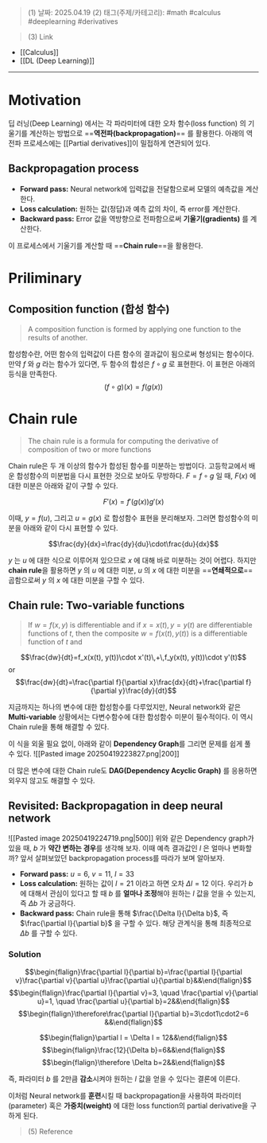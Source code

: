 >(1) 날짜: 2025.04.19
>(2) 태그(주제/카테고리): #math #calculus #deeplearning #derivatives

>(3) Link
- [[Calculus]]
- [[DL (Deep Learning)]]
---

# Motivation
딥 러닝(Deep Learning) 에서는 각 파라미터에 대한 오차 함수(loss function) 의 기울기를 계산하는 방법으로 ==**역전파(backpropagation)**== 를 활용한다. 아래의 역전파 프로세스에는 [[Partial derivatives]]이 밀접하게 연관되어 있다.

## Backpropagation process
- **Forward pass:** Neural network에 입력값을 전달함으로써 모델의 예측값을 계산한다.
- **Loss calculation:** 원하는 값(정답)과 예측 값의 차이, 즉 error를 계산한다.
- **Backward pass:** Error 값을 역방향으로 전파함으로써 **기울기(gradients)** 를 계산한다.

이 프로세스에서 기울기를 계산할 때 ==**Chain rule**==을 활용한다.

# Priliminary
## Composition function (합성 함수)
> A composition function is formed by applying one function to the results of another.

합성함수란, 어떤 함수의 입력값이 다른 함수의 결과값이 됨으로써 형성되는 함수이다. 만약 $f$ 와 $g$ 라는 함수가 있다면, 두 함수의 합성은 $f\circ g$ 로 표현한다. 이 표현은 아래의 등식을 만족한다.
$$(f \circ g)(x)=f(g(x))$$

# Chain rule
> The chain rule is a formula for computing the derivative of composition of two or more functions

Chain rule은 두 개 이상의 함수가 합성된 함수를 미분하는 방법이다. 고등학교에서 배운 합성함수의 미분법을 다시 표현한 것으로 보아도 무방하다. $F=f\circ g$ 일 때, $F(x)$ 에 대한 미분은 아래와 같이 구할 수 있다.

$$F'(x)=f'(g(x))g'(x)$$

이때, $y=f(u)$, 그리고 $u=g(x)$ 로 합성함수 표현을 분리해보자. 그러면 합성함수의 미분을 아래와 같이 다시 표현할 수 있다.

$$\frac{dy}{dx}=\frac{dy}{du}\cdot\frac{du}{dx}$$

$y$ 는 $u$ 에 대한 식으로 이루어져 있으므로 $x$ 에 대해 바로 미분하는 것이 어렵다. 하지만 **chain rule**을 활용하면 $y$ 의 $u$ 에 대한 미분, $u$ 의 $x$ 에 대한 미분을 ==**연쇄적으로**== 곱함으로써 $y$ 의 $x$ 에 대한 미분을 구할 수 있다.

## Chain rule: Two-variable functions
> If $w=f(x, y)$ is differentiable and if $x=x(t), y=y(t)$ are differentiable functions of $t$, then the composite $w=f(x(t), y(t))$ is a differentiable function of $t$ and

$$\frac{dw}{dt}=f_x(x(t), y(t))\cdot x'(t)\,+\,f_y(x(t), y(t))\cdot y'(t)$$
or
$$\frac{dw}{dt}=\frac{\partial f}{\partial x}\frac{dx}{dt}+\frac{\partial f}{\partial y}\frac{dy}{dt}$$

지금까지는 하나의 변수에 대한 합성함수를 다루었지만, Neural network와 같은 **Multi-variable** 상황에서는 다변수함수에 대한 합성함수 미분이 필수적이다. 이 역시 Chain rule을 통해 해결할 수 있다.

이 식을 외울 필요 없이, 아래와 같이 **Dependency Graph**를 그리면 문제를 쉽게 풀 수 있다.
![[Pasted image 20250419223827.png|200]]

더 많은 변수에 대한 Chain rule도 **DAG(Dependency Acyclic Graph)** 를 응용하면 외우지 않고도 해결할 수 있다.

## Revisited: Backpropagation in deep neural network
![[Pasted image 20250419224719.png|500]]
위와 같은 Dependency graph가 있을 때, $b$ 가 **약간 변하는 경우**를 생각해 보자. 이때 예측 결과값인 $l$ 은 얼마나 변화할까? 앞서 살펴보았던 backpropagation process를 따라가 보며 알아보자.
- **Forward pass:** $u=6$, $v=11$, $l=33$
- **Loss calculation:** 원하는 값이 $l=21$ 이라고 하면 오차 $\Delta l=12$ 이다. 우리가 $b$ 에 대해서 관심이 있다고 할 때 $b$ 를 **얼마나 조정**해야 원하는 $l$ 값을 얻을 수 있는지, 즉 $\Delta b$ 가 궁금하다.
- **Backward pass:** Chain rule을 통해 $\frac{\Delta l}{\Delta b}$, 즉 $\frac{\partial l}{\partial b}$ 을 구할 수 있다. 해당 관계식을 통해 최종적으로 $\Delta b$ 를 구할 수 있다.
### Solution
$$\begin{flalign}\frac{\partial l}{\partial b}=\frac{\partial l}{\partial v}\frac{\partial v}{\partial u}\frac{\partial u}{\partial b}&&\end{flalign}$$
$$\begin{flalign}\frac{\partial l}{\partial v}=3, \quad \frac{\partial v}{\partial u}=1, \quad \frac{\partial u}{\partial b}=2&&\end{flalign}$$
$$\begin{flalign}\therefore\frac{\partial l}{\partial b}=3\cdot1\cdot2=6 &&\end{flalign}$$

$$\begin{flalign}\partial l = \Delta l = 12&&\end{flalign}$$
$$\begin{flalign}\frac{12}{\Delta b}=6&&\end{flalign}$$
$$\begin{flalign}\therefore \Delta b=2&&\end{flalign}$$

즉, 파라미터 $b$ 를 2만큼 **감소**시켜야 원하는 $l$ 값을 얻을 수 있다는 결론에 이른다.

이처럼 Neural network를 **훈련**시킬 때 backpropagation을 사용하여 파라미터(parameter) 혹은 **가중치(weight)** 에 대한 loss function의 partial derivative을 구하게 된다.

>(5) Reference

